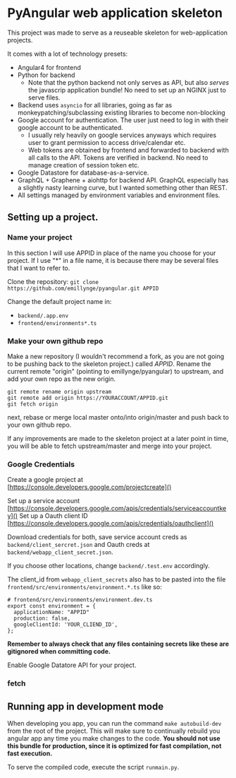 # PyAngular web application skeleton

This project was made to serve as a reuseable skeleton for web-application projects.

It comes with a lot of technology presets:

* Angular4 for frontend
* Python for backend
    * Note that the python backend not only serves as API, but also _serves_ the javascrip application bundle! No need to set up an NGINX just to serve files.
* Backend uses `asyncio` for all libraries, going as far as monkeypatching/subclassing existing libraries to become non-blocking
* Google account for authentication. The user just need to log in with their google account to be authenticated. 
    * I usually rely heavily on google services anyways which requires user to grant permission to access drive/calendar etc.
    * Web tokens are obtained by frontend and forwarded to backend with all calls to the API. Tokens are verified in backend. No need to manage creation of session token etc.
* Google Datastore for database-as-a-service.
* GraphQL + Graphene + aiohttp for backend API. GraphQL especially has a slightly nasty learning curve, but I wanted something other than REST.
* All settings managed by environment variables and environment files.

## Setting up a project.

### Name your project
In this section I will use APPID in place of the name you choose for your project.
If I use "*" in a file name, it is because there may be several files that I want to refer to.

Clone the repository: `git clone https://github.com/emillynge/pyangular.git APPID`

Change the default project name in:
* `backend/.app.env`
* `frontend/environments*.ts`

### Make your own github repo
Make a new repository (I wouldn't recommend a fork, as you are not going to be pushing back to the skeleton project.) called _APPID_.
Rename the current remote  "origin" (pointing to emillynge/pyangular) to upstream, and add your own repo as the new origin.
```
git remote rename origin upstream
git remote add origin https://YOURACCOUNT/APPID.git 
git fetch origin
```

next, rebase  or merge local master onto/into origin/master and push back to your own github repo.

If any improvements are made to the skeleton project at a later point in time, you will be able to fetch upstream/master and merge into your project.

### Google Credentials
Create a google project at  [https://console.developers.google.com/projectcreate]()

Set up a service account [https://console.developers.google.com/apis/credentials/serviceaccountkey]()
Set up a Oauth client ID [https://console.developers.google.com/apis/credentials/oauthclient]()

Download credentials for both, save service account creds as `backend/client_sercret.json` and Oauth creds at `backend/webapp_client_secret.json`.

If you choose other locations, change `backend/.test.env` accordingly.

The client_id from `webapp_client_secrets` also has to be pasted into the file `frontend/src/environments/environment.*.ts` like so:
```
# frontend/src/environments/environment.dev.ts
export const environment = {
  applicationName: "APPID"
  production: false,
  googleClientId: 'YOUR_CLIEND_ID',
};
```

**Remember to always check that any files containing secrets like these are gitignored when committing code.**

Enable Google Datatore API for your project.
### fetch 
## Running app in development mode
When developing you app, you can run the command `make autobuild-dev` from the root of the project.
This will make sure to continually rebuild you angular app any time you make changes to the code. __You should not use this bundle
for production, since it is optimized for fast compilation, not fast execution.__

To serve the compiled code, execute the script `runmain.py`.
